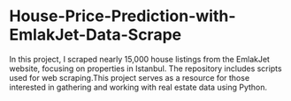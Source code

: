 # House-Price-Prediction-with-EmlakJet-Data-Scrape
In this project, I scraped nearly 15,000 house listings from the EmlakJet website, focusing on properties in Istanbul. The repository includes scripts used for web scraping.This project serves as a resource for those interested in gathering and working with real estate data using Python.
